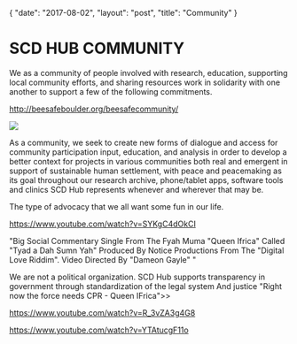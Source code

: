 {
   "date": "2017-08-02",
   "layout": "post",
   "title": "Community"
}

# SCD HUB COMMUNITY

We as a community of people involved with research, education, supporting local community efforts, and sharing resources work in solidarity with one another to support a few of the following commitments.

http://beesafeboulder.org/beesafecommunity/

![](Screen-Shot-2017-07-27-at-6.32.05-PM-300x278.png)

As a community, we seek to create new forms of dialogue and access for community participation input, education, and analysis in order to develop a better context for projects in various communities both real and emergent in support of sustainable human settlement, with peace and peacemaking as its goal throughout our research archive, phone/tablet apps, software tools and clinics SCD Hub represents whenever and wherever that may be.

The type of advocacy that we all want some fun in our life. 

https://www.youtube.com/watch?v=SYKgC4dOkCI

"Big Social Commentary Single From The Fyah Muma "Queen Ifrica" Called "Tyad a Dah Sumn Yah" Produced By Notice Productions From The "Digital Love Riddim". Video Directed By "Dameon Gayle" " 

We are not a political organization. SCD Hub supports transparency in government through standardization of the legal system
And justice "Right now the force needs CPR - Queen IFrica">> 

https://www.youtube.com/watch?v=R_3vZA3g4G8

https://www.youtube.com/watch?v=YTAtucgF11o